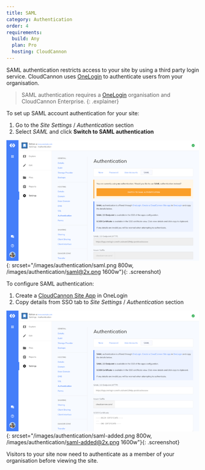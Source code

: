 ```yaml
---
title: SAML
category: Authentication
order: 4
requirements:
  build: Any
  plan: Pro
  hosting: CloudCannon
---
```


SAML authentication restricts access to your site by using a third party login service. CloudCannon uses [OneLogin](https://www.onelogin.com/connector/cloudcannonsite-single-sign-on) to authenticate users from your organisation.

> SAML authentication requires a [OneLogin](https://www.onelogin.com/connector/cloudcannonsite-single-sign-on) organisation and CloudCannon Enterprise.
{: .explainer}

To set up SAML account authentication for your site:

1. Go to the *Site Settings* / *Authentication* section
2. Select *SAML* and click **Switch to SAML authentication**

![SAML authentication](/images/authentication/saml.png){: srcset="/images/authentication/saml.png 800w, /images/authentication/saml@2x.png 1600w"}{: .screenshot}

To configure SAML authentication:

1. Create a [CloudCannon Site App](https://www.onelogin.com/connector/cloudcannonsite-single-sign-on) in OneLogin
2. Copy details from SSO tab to *Site Settings* / *Authentication* section

![Adding SAML configuration](/images/authentication/saml-added.png){: srcset="/images/authentication/saml-added.png 800w, /images/authentication/saml-added@2x.png 1600w"}{: .screenshot}

Visitors to your site now need to authenticate as a member of your organisation before viewing the site.
